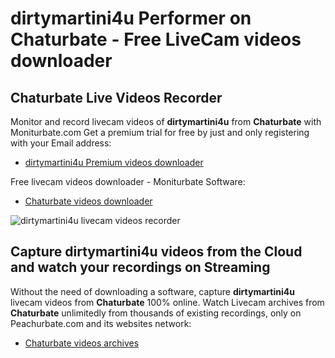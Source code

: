 # dirtymartini4u Performer on Chaturbate - Free LiveCam videos downloader

## Chaturbate Live Videos Recorder

Monitor and record livecam videos of **dirtymartini4u** from **Chaturbate** with Moniturbate.com
Get a premium trial for free by just and only registering with your Email address:
* [dirtymartini4u Premium videos downloader](https://moniturbate.com/request-demo-licence-key.html)

Free livecam videos downloader - Moniturbate Software:
* [Chaturbate videos downloader](https://moniturbate.com/moniturbate-download-software.html)

![dirtymartini4u livecam videos recorder](https://peachurnet.com/templates/moniturbate-software.png)


## Capture dirtymartini4u videos from the Cloud and watch your recordings on Streaming

Without the need of downloading a software, capture **dirtymartini4u** livecam videos from **Chaturbate** 100% online.
Watch Livecam archives from **Chaturbate** unlimitedly from thousands of existing recordings, only on Peachurbate.com and its websites network:
* [Chaturbate videos archives](https://peachurnet.com/)